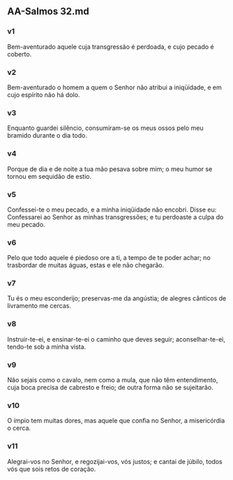 ## AA-Salmos 32.md
### v1
 Bem-aventurado aquele cuja transgressão é perdoada, e cujo pecado é coberto.
### v2
 Bem-aventurado o homem a quem o Senhor não atribui a iniqüidade, e em cujo espírito não há dolo.
### v3
 Enquanto guardei silêncio, consumiram-se os meus ossos pelo meu bramido durante o dia todo.
### v4
 Porque de dia e de noite a tua mão pesava sobre mim; o meu humor se tornou em sequidão de estio.
### v5
 Confessei-te o meu pecado, e a minha iniqüidade não encobri. Disse eu: Confessarei ao Senhor as minhas transgressões; e tu perdoaste a culpa do meu pecado.
### v6
 Pelo que todo aquele é piedoso ore a ti, a tempo de te poder achar; no trasbordar de muitas águas, estas e ele não chegarão.
### v7
 Tu és o meu esconderijo; preservas-me da angústia; de alegres cânticos de livramento me cercas.
### v8
 Instruir-te-ei, e ensinar-te-ei o caminho que deves seguir; aconselhar-te-ei, tendo-te sob a minha vista.
### v9
 Não sejais como o cavalo, nem como a mula, que não têm entendimento, cuja boca precisa de cabresto e freio; de outra forma não se sujeitarão.
### v10
 O ímpio tem muitas dores, mas aquele que confia no Senhor, a misericórdia o cerca.
### v11
 Alegrai-vos no Senhor, e regozijai-vos, vós justos; e cantai de júbilo, todos vós que sois retos de coração.
